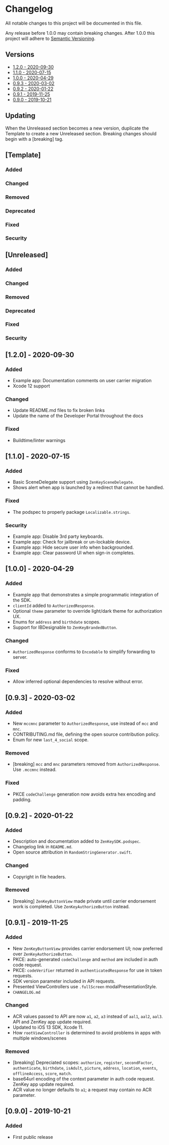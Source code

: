 # Changelog
All notable changes to this project will be documented in this file.

Any release before 1.0.0 may contain breaking changes.
After 1.0.0 this project will adhere to [Semantic Versioning](https://semver.org/spec/v2.0.0.html).

## Versions
- [1.2.0 - 2020-09-30](#120---2020-09-30)
- [1.1.0 - 2020-07-15](#110---2020-07-15)
- [1.0.0 - 2020-04-29](#100---2020-04-29)
- [0.9.3 - 2020-03-02](#093---2020-03-02)
- [0.9.2 - 2020-01-22](#092---2020-01-22)
- [0.9.1 - 2019-11-25](#091---2019-11-25)
- [0.9.0 - 2019-10-21](#090---2019-10-21)

## Updating
When the Unreleased section becomes a new version, duplicate the Template to create a new Unreleased section. Breaking changes should begin with a [breaking] tag.

## [Template]
### Added
### Changed
### Removed
### Deprecated
### Fixed
### Security

## [Unreleased]
### Added
### Changed
### Removed
### Deprecated
### Fixed
### Security

## [1.2.0] - 2020-09-30
### Added
- Example app: Documentation comments on user carrier migration
- Xcode 12 support
### Changed
- Update README.md files to fix broken links
- Update the name of the Developer Portal throughout the docs
### Fixed
- Buildtime/linter warnings

## [1.1.0] - 2020-07-15
### Added
- Basic SceneDelegate support using `ZenKeySceneDelegate`.
- Shows alert when app is launched by a redirect that cannot be handled.
### Fixed
- The podspec to properly package `Localizable.strings`.
### Security
- Example app: Disable 3rd party keyboards.
- Example app: Check for jailbreak or un-lockable device.
- Example app: Hide secure user info when backgrounded.
- Example app: Clear password UI when sign-in completes.

## [1.0.0] - 2020-04-29
### Added
- Example app that demonstrates a simple programmatic integration of the SDK.
- `clientId` added to `AuthorizedResponse`.
- Optional `theme` parameter to override light/dark theme for authorization UX.
- Enums for `address` and `birthdate` scopes.
- Support for IBDesignable to `ZenKeyBrandedButton`.
### Changed
- `AuthorizedResponse` conforms to `Encodable` to simplify forwarding to server.
### Fixed
- Allow inferred optional dependencies to resolve without error.

## [0.9.3] - 2020-03-02
### Added
- New `mccmnc` parameter to `AuthorizedResponse`, use instead of `mcc` and `mnc`.  
- CONTRIBUTING.md file, defining the open source contribution policy.
- Enum for new `last_4_social` scope.
### Removed
- [breaking] `mcc` and `mnc` parameters removed from `AuthorizedResponse`. Use `.mccmnc` instead.
### Fixed
- PKCE `codeChallenge` generation now avoids extra hex encoding and padding.

## [0.9.2] - 2020-01-22
### Added
- Description and documentation added to `ZenKeySDK.podspec`.
- Changelog link in `README.md`.
- Open source attribution in `RandomStringGenerator.swift`.
### Changed
- Copyright in file headers.
### Removed
- [breaking] `ZenKeyButtonView` made private until carrier endorsement work is completed. Use `ZenKeyAuthorizeButton` instead.

## [0.9.1] - 2019-11-25
### Added
- New `ZenKeyButtonView` provides carrier endorsement UI; now preferred over `ZenKeyAuthorizeButton`.
- PKCE: auto-generated `codeChallenge` and `method` are included in auth code request.
- PKCE: `codeVerifier` returned in `authenticatedResponse` for use in token requests.
- SDK version parameter included in API requests.
- Presented ViewControllers use `.fullScreen` modalPresentationStyle.
- `CHANGELOG.md`
### Changed
- ACR values passed to API are now `a1`, `a2`, `a3` instead of `aal1`, `aal2`, `aal3`. API and ZenKey app update required.
- Updated to iOS 13 SDK, Xcode 11.
- How `rootViewController` is determined to avoid problems in apps with multiple windows/scenes
### Removed
- [breaking] Depreciated scopes: `authorize`, `register`, `secondFactor`, `authenticate`, `birthdate`, `isAdult`, `picture`, `address`, `location`, `events`, `offlineAccess`, `score`, `match`.
- base64url encoding of the context parameter in auth code request. ZenKey app update required.
- ACR value no longer defaults to `a1`; a request may contain no ACR parameter.

## [0.9.0] - 2019-10-21
### Added
- First public release
